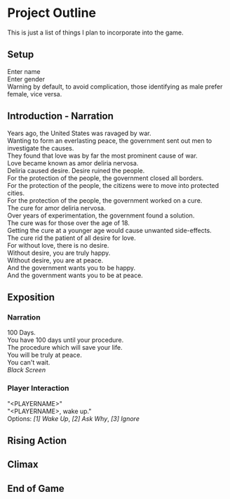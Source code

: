 # Project Outline
This is just a list of things I plan to incorporate into the game.

## Setup
Enter name  
Enter gender  
Warning by default, to avoid complication, those identifying as male prefer female, vice versa.

## Introduction - Narration
Years ago, the United States was ravaged by war.  
Wanting to form an everlasting peace, the government sent out men to investigate the causes.  
They found that love was by far the most prominent cause of war.  
Love became known as amor deliria nervosa.  
Deliria caused desire. Desire ruined the people.  
For the protection of the people, the government closed all borders.  
For the protection of the people, the citizens were to move into protected cities.  
For the protection of the people, the government worked on a cure.  
The cure for amor deliria nervosa.  
Over years of experimentation, the government found a solution.  
The cure was for those over the age of 18.  
Getting the cure at a younger age would cause unwanted side-effects.  
The cure rid the patient of all desire for love.  
For without love, there is no desire.  
Without desire, you are truly happy.  
Without desire, you are at peace.  
And the government wants you to be happy.  
And the government wants you to be at peace.

## Exposition
### Narration
100 Days.  
You have 100 days until your procedure.  
The procedure which will save your life.  
You will be truly at peace.  
You can't wait.  
*Black Screen*

### Player Interaction
"&lt;PLAYERNAME&gt;"  
"&lt;PLAYERNAME&gt;, wake up."  
Options: *[1] Wake Up*, *[2] Ask Why*, *[3] Ignore*

## Rising Action


## Climax


## End of Game

